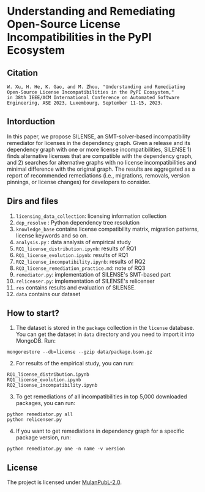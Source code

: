# Understanding and Remediating Open-Source License Incompatibilities in the PyPI Ecosystem

## Citation
```
W. Xu, H. He, K. Gao, and M. Zhou, "Understanding and Remediating Open-Source License Incompatibilities in the PyPI Ecosystem,"
in 38th IEEE/ACM International Conference on Automated Software Engineering, ASE 2023, Luxembourg, September 11-15, 2023.
```

## Intorduction
In this paper, we propose SILENSE, an SMT-solver-based incompatibility remediator for licenses in the
dependency graph. Given a release and its dependency graph with one or more license incompatibilities, SILENSE 1) finds alternative licenses that are compatible with the dependency
graph, and 2) searches for alternative graphs with no license incompatibilities and minimal difference with the original graph. The results are aggregated as a report of recommended
remediations (i.e., migrations, removals, version pinnings, or license changes) for developers to consider.


## Dirs and files
1. `licensing_data_collection`: licensing information collection
2. `dep_resolve` : Python dependency tree resolution
3. `knowledge_base` contains license compatibility matrix, migration patterns, license keywords and so on.
4. `analysis.py` : data analysis of empirical study
5. `RQ1_license_distribution.ipynb`: results of RQ1
6. `RQ1_license_evolution.ipynb`: results of RQ1
7. `RQ2_license_incompatibility.ipynb`: results of RQ2
8. `RQ3_license_remediation_practice.md`: note of RQ3
9. `remediator.py`: implementation of SILENSE's SMT-based part
10. `relicenser.py`: implementation of SILENSE's relicenser
11. `res` contains results and evaluation of SILENSE.
12. `data` contains our dataset


## How to start?

1. The dataset is stored in the `package` collection in the `license` database. You can get the dataset in `data` directory and you need to import it into MongoDB. Run:
```
mongorestore --db=license --gzip data/package.bson.gz
```

2. For results of the empirical study, you can run:
```
RQ1_license_distribution.ipynb
RQ1_license_evolution.ipynb
RQ2_license_incompatibility.ipynb
```

3. To get remediations of all incompatibilities in top 5,000 downloaded packages, you can run:
```
python remediator.py all
python relicenser.py
```

4. If you want to get remediations in dependency graph for a specific package version, run:
```
python remediator.py one -n name -v version
```
## License
The project is licensed under [MulanPubL-2.0](LISENSE).


